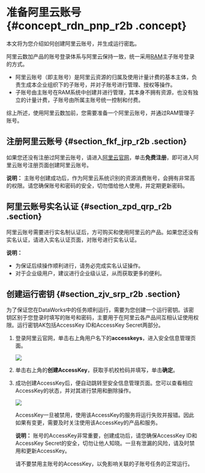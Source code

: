 # 准备阿里云账号 {#concept_rdn_pnp_r2b .concept}

本文将为您介绍如何创建阿里云账号，并生成运行密匙。

阿里云数加产品的账号登录体系与阿里云保持一致，统一采用[RAM](https://www.alibabacloud.com/help/doc-detail/28627.htm)主子账号登录的方式。

-   阿里云账号（即主账号）是阿里云资源的归属及使用计量计费的基本主体，负责生成本企业组织下的子账号，并对子账号进行管理、授权等操作。
-   子账号由主账号在RAM系统中创建并进行管理，其本身不拥有资源，也没有独立的计量计费，子账号由所属主账号统一控制和付费。

综上所述，使用阿里云数加前，您需要准备一个阿里云账号，并通过RAM管理子账号。

## 注册阿里云账号 {#section_fkf_jrp_r2b .section}

如果您还没有注册过阿里云账号，请进入[阿里云官网](https://www.alibabacloud.com/)，单击**免费注册**，即可进入阿里云账号注册页面创建阿里云账号。

**说明：** 主账号创建成功后，作为阿里云系统识别的资源消费账号，会拥有非常高的权限。请您确保账号和密码的安全，切勿借给他人使用，并定期更新密码。

## 阿里云账号实名认证 {#section_zpd_qrp_r2b .section}

阿里云账号需要进行实名制认证后，方可购买和使用阿里云的产品。如果您还没有实名认证，请进入实名认证页面，对账号进行实名认证。

**说明：** 

-   为保证后续操作顺利进行，请务必完成实名认证操作。
-   对于企业级用户，建议进行企业级认证，从而获取更多的便利。

## 创建运行密钥 {#section_zjv_srp_r2b .section}

为了保证您在DataWorks中的任务顺利运行，需要为您创建一个运行密钥。该密钥区别于您登录时填写的账号和密码，主要用于在阿里云各产品间互相认证使用权限。运行密钥AK包括AccessKey ID和AccessKey Secret两部分。

1.  登录阿里云官网，单击右上角用户名下的**accesskeys**，进入安全信息管理页面。

    ![](http://static-aliyun-doc.oss-cn-hangzhou.aliyuncs.com/assets/img/16174/15620558288934_zh-CN.png)

2.  单击右上角的**创建AccessKey**，获取手机校检码并填写，单击**确定**。
3.  成功创建AccessKey后，便自动跳转至安全信息管理页面。您可以查看相应AccessKey的状态，并对其进行禁用和删除操作。

    ![](http://static-aliyun-doc.oss-cn-hangzhou.aliyuncs.com/assets/img/16174/15620558288936_zh-CN.png)

    AccessKey一旦被禁用，使用该AccessKey的服务将运行失败并报错。因此如果有变更，需要及时关注使用该AccessKey的产品和服务。

    **说明：** 账号的AccessKey非常重要，创建成功后，请您确保AccessKey ID和AccessKey Secret的安全，切勿让他人知晓。一旦有泄漏的风险，请及时禁用和更新AccessKey。

    请不要禁用主账号的AccessKey，以免影响关联的子账号任务的正常运行。


